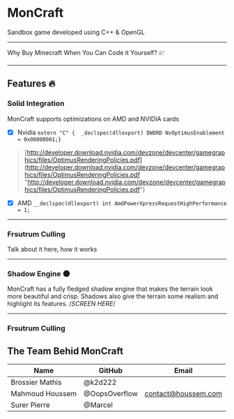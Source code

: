 
# MonCraft

Sandbox game developed using C++ &amp; OpenGL 
***
Why Buy Minecraft When You Can Code it Yourself? 💹
***
## Features 🔥
### Solid Integration 
MonCraft supports optimizations on AMD and NVIDIA cards
	

 - [x] Nvidia `extern "C" {  _declspec(dllexport) DWORD NvOptimusEnablement = 0x00000001;}` 

> [http://developer.download.nvidia.com/devzone/devcenter/gamegraphics/files/OptimusRenderingPolicies.pdf](http://developer.download.nvidia.com/devzone/devcenter/gamegraphics/files/OptimusRenderingPolicies.pdf "http://developer.download.nvidia.com/devzone/devcenter/gamegraphics/files/OptimusRenderingPolicies.pdf")

 - [x] AMD `__declspec(dllexport) int AmdPowerXpressRequestHighPerformance = 1;`
***
### Frsutrum Culling
Talk about it here, how it works
***
### Shadow Engine 🌑
MonCraft has a fully fledged shadow engine that makes the terrain look more beautiful and crisp.
Shadows also give the terrain some realism and highlight its features. 
/*SCREEN HERE*/
***
### Frsutrum Culling


## The Team Behid MonCraft



|    Name            |GitHub|Email|
|----------------|-------------------------------|-----------------------------|
|Brossier Mathis|@k2d222            |      |
|Mahmoud Houssem|@OopsOverflow            |contact@houssem.com            |
|Surer Pierre|@Marcel||
